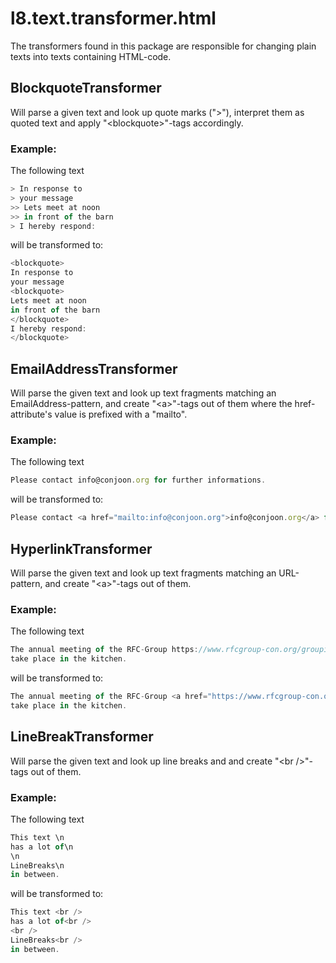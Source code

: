 # l8.text.transformer.html

The transformers found in this package are responsible for changing plain texts
into texts containing HTML-code.


## BlockquoteTransformer
Will parse a given text and look up quote marks (">"), interpret them as quoted
text and apply "\<blockquote\>"-tags accordingly.

### Example:
The following text 
````javascript
> In response to 
> your message
>> Lets meet at noon
>> in front of the barn
> I hereby respond:
````
will be transformed to:
````javascript
<blockquote>
In response to 
your message
<blockquote>
Lets meet at noon
in front of the barn
</blockquote>
I hereby respond:
</blockquote>
````

## EmailAddressTransformer 
Will parse the given text and look up text fragments matching an EmailAddress-pattern, and create
"\<a\>"-tags out of them where the href-attribute's value is prefixed with a "mailto".  

### Example:
The following text 
````javascript
Please contact info@conjoon.org for further informations. 
````
will be transformed to:
````javascript
Please contact <a href="mailto:info@conjoon.org">info@conjoon.org</a> for further informations.
````

## HyperlinkTransformer 
Will parse the given text and look up text fragments matching an URL-pattern, and create
"\<a\>"-tags out of them.  

### Example:
The following text 
````javascript
The annual meeting of the RFC-Group https://www.rfcgroup-con.org/groupid/4?schedule=1 will
take place in the kitchen. 
````
will be transformed to:
````javascript
The annual meeting of the RFC-Group <a href="https://www.rfcgroup-con.org/groupid/4?schedule=1">https://www.rfcgroup-con.org/groupid/4?chedule=1</a> will
take place in the kitchen.

````

## LineBreakTransformer 
Will parse the given text and look up line breaks and and create "\<br /\>"-tags out of them.  

### Example:
The following text 
````javascript
This text \n 
has a lot of\n
\n
LineBreaks\n
in between. 
````
will be transformed to:
````javascript
This text <br /> 
has a lot of<br />
<br />
LineBreaks<br />
in between. 
````